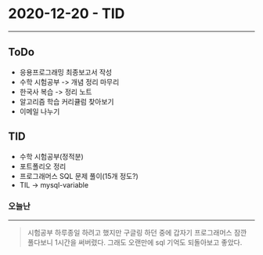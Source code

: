 # 2020-12-20 - TID
---

## ToDo
- 응용프로그래밍 최종보고서 작성
- 수학 시험공부 -> 개념 정리 마무리
- 한국사 복습 -> 정리 노트
- 알고리즘 학습 커리큘럼 찾아보기
- 이메일 나누기

## TID
- 수학 시험공부(정적분)
- 포트폴리오 정리
- 프로그래머스 SQL 문제 풀이(15개 정도?)
- TIL -> mysql-variable


### 오늘난
---
> 시험공부 하루종일 하려고 했지만 구글링 하던 중에 갑자기 프로그래머스 잠깐 풀다보니 1시간을 써버렸다. 그래도 오랜만에 sql 기억도 되돌아보고 좋았다.